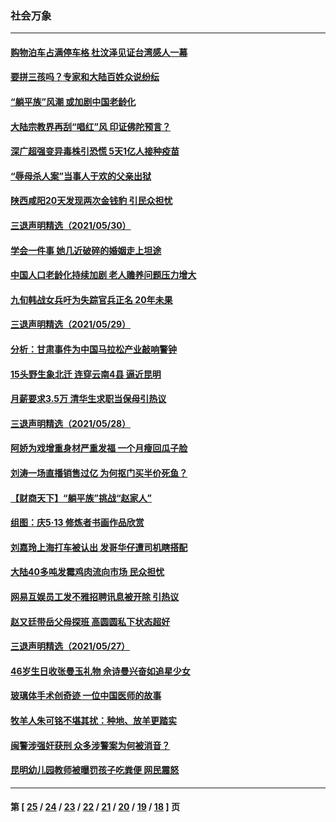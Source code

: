 ### 社会万象
---
#### [购物泊车占满停车格 杜汶泽见证台湾感人一幕](../../pages/ncid282/n12986400.md) 
#### [要拼三孩吗？专家和大陆百姓众说纷纭](../../pages/ncid282/n12988906.md) 
#### [“躺平族”风潮 或加剧中国老龄化](../../pages/ncid282/n12988944.md) 
#### [大陆宗教界再刮“唱红”风  印证佛陀预言？](../../pages/ncid282/n12988159.md) 
#### [深广超强变异毒株引恐慌 5天1亿人接种疫苗](../../pages/ncid282/n12987690.md) 
#### [“辱母杀人案”当事人于欢的父亲出狱](../../pages/ncid282/n12987931.md) 
#### [陕西咸阳20天发现两次金钱豹 引民众担忧](../../pages/ncid282/n12987476.md) 
#### [三退声明精选（2021/05/30）](../../pages/ncid282/n12987213.md) 
#### [学会一件事 她几近破碎的婚姻走上坦途](../../pages/ncid282/n12986533.md) 
#### [中国人口老龄化持续加剧 老人赡养问题压力增大](../../pages/ncid282/n12986417.md) 
#### [九旬韩战女兵吁为失踪官兵正名 20年未果](../../pages/ncid282/n12986210.md) 
#### [三退声明精选（2021/05/29）](../../pages/ncid282/n12985367.md) 
#### [分析：甘肃事件为中国马拉松产业敲响警钟](../../pages/ncid282/n12984986.md) 
#### [15头野生象北迁 连穿云南4县 逼近昆明](../../pages/ncid282/n12984815.md) 
#### [月薪要求3.5万 清华生求职当保母引热议](../../pages/ncid282/n12984443.md) 
#### [三退声明精选（2021/05/28）](../../pages/ncid282/n12983836.md) 
#### [阿娇为戏增重身材严重发福 一个月瘦回瓜子脸](../../pages/ncid282/n12983279.md) 
#### [刘涛一场直播销售过亿 为何抠门买半价死鱼？](../../pages/ncid282/n12983096.md) 
#### [【财商天下】“躺平族”挑战“赵家人”](../../pages/ncid282/n12982925.md) 
#### [组图：庆5·13 修炼者书画作品欣赏](../../pages/ncid282/n12983282.md) 
#### [刘嘉玲上海打车被认出 发哥华仔遭司机瞎搭配](../../pages/ncid282/n12980479.md) 
#### [大陆40多吨发霉鸡肉流向市场 民众担忧](../../pages/ncid282/n12982198.md) 
#### [网易互娱员工发不雅招聘讯息被开除 引热议](../../pages/ncid282/n12981278.md) 
#### [赵又廷带岳父母探班 高圆圆私下状态超好](../../pages/ncid282/n12980898.md) 
#### [三退声明精选（2021/05/27）](../../pages/ncid282/n12981264.md) 
#### [46岁生日收张曼玉礼物 佘诗曼兴奋如追星少女](../../pages/ncid282/n12980668.md) 
#### [玻璃体手术创奇迹 一位中国医师的故事](../../pages/ncid282/n12980554.md) 
#### [牧羊人朱可铭不堪其扰：种地、放羊更踏实](../../pages/ncid282/n12980108.md) 
#### [闽警涉强奸获刑 众多涉警案为何被消音？](../../pages/ncid282/n12979221.md) 
#### [昆明幼儿园教师被曝罚孩子吃粪便 网民震怒](../../pages/ncid282/n12979014.md) 

---
#### 第 [ [25](./25.md) / [24](./24.md) / [23](./23.md) / [22](./22.md) / [21](./21.md) / [20](./20.md) / [19](./19.md) / [18](./18.md) ] 页
